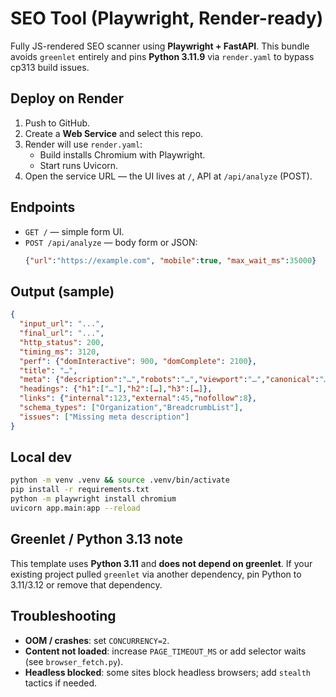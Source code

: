 # SEO Tool (Playwright, Render-ready)

Fully JS-rendered SEO scanner using **Playwright + FastAPI**. This bundle avoids `greenlet` entirely and pins **Python 3.11.9** via `render.yaml` to bypass cp313 build issues.

## Deploy on Render
1. Push to GitHub.
2. Create a **Web Service** and select this repo.
3. Render will use `render.yaml`:
   - Build installs Chromium with Playwright.
   - Start runs Uvicorn.
4. Open the service URL — the UI lives at `/`, API at `/api/analyze` (POST).

## Endpoints
- `GET /` — simple form UI.
- `POST /api/analyze` — body form or JSON:
  ```json
  {"url":"https://example.com", "mobile":true, "max_wait_ms":35000}
  ```

## Output (sample)
```json
{
  "input_url": "...",
  "final_url": "...",
  "http_status": 200,
  "timing_ms": 3120,
  "perf": {"domInteractive": 900, "domComplete": 2100},
  "title": "…",
  "meta": {"description":"…","robots":"…","viewport":"…","canonical":"…","hreflang":[...]},
  "headings": {"h1":["…"],"h2":[…],"h3":[…]},
  "links": {"internal":123,"external":45,"nofollow":8},
  "schema_types": ["Organization","BreadcrumbList"],
  "issues": ["Missing meta description"]
}
```

## Local dev
```bash
python -m venv .venv && source .venv/bin/activate
pip install -r requirements.txt
python -m playwright install chromium
uvicorn app.main:app --reload
```

## Greenlet / Python 3.13 note
This template uses **Python 3.11** and **does not depend on greenlet**. If your existing project pulled `greenlet` via another dependency, pin Python to 3.11/3.12 or remove that dependency.

## Troubleshooting
- **OOM / crashes**: set `CONCURRENCY=2`.
- **Content not loaded**: increase `PAGE_TIMEOUT_MS` or add selector waits (see `browser_fetch.py`).
- **Headless blocked**: some sites block headless browsers; add `stealth` tactics if needed.

